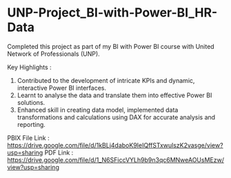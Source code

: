 # UNP-Project_BI-with-Power-BI_HR-Data

Completed this project as part of my BI with Power BI course with United Network of Professionals (UNP).

Key Highlights :

1. Contributed to the development of intricate KPIs and dynamic, interactive Power BI interfaces.
2. Learnt to analyse the data and translate them into effective Power BI solutions.
3. Enhanced skill in creating data model, implemented data transformations and calculations using DAX for accurate analysis and reporting.

PBIX File Link : https://drive.google.com/file/d/1kBLj4daboK9IeIQffSTxwulszK2vasge/view?usp=sharing
PDF Link : https://drive.google.com/file/d/1_N6SFiccVYLh9b9n3qc6MNweAOUsMEzw/view?usp=sharing

